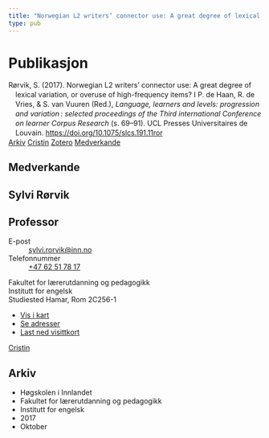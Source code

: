 ```yaml
---
title: "Norwegian L2 writers’ connector use: A great degree of lexical variation, or overuse of high-frequency items?"
type: pub
---
```

<h1>Publikasjon</h1>
<article id="csl-bib-container-GF7R9Z27" class="csl-bib-container">
  <div class="csl-bib-body" style="line-height: 1.35; padding-left: 1em; text-indent:-1em;">
  <div class="csl-entry">R&#xF8;rvik, S. (2017). Norwegian L2 writers&#x2019; connector use: A great degree of lexical variation, or overuse of high-frequency items? I P. de Haan, R. de Vries, &amp; S. van Vuuren (Red.), <i>Language, learners and levels: progression and variation&#x202F;: selected proceedings of the Third international Conference on learner Corpus Research</i> (s. 69&#x2013;91). UCL Presses Universitaires de Louvain. <a href="https://doi.org/10.1075/slcs.191.11ror">https://doi.org/10.1075/slcs.191.11ror</a></div>
</div>
  <div class="csl-bib-buttons">
    <a href="#taxonomy-article-GF7R9Z27" class="csl-bib-button">Arkiv</a>
    <a href="https://app.cristin.no/results/show.jsf?id=1501272" alt="Cristin URL" class="csl-bib-button">Cristin</a>
    <a href="http://zotero.org/groups/5022929/items/GF7R9Z27" alt="Zotero URL" class="csl-bib-button">Zotero</a>
    <a href="#contributors-article-GF7R9Z27" class="csl-bib-button">Medverkande</a>
  </div>
  <div id="csl-bib-meta-container-GF7R9Z27"></div>
</article>
<div id="csl-bib-meta-GF7R9Z27" class="csl-bib-meta">
  <article id="contributors-article-GF7R9Z27" class="contributors-article">
    <h1>Medverkande</h1>
    <div class="personas">
<div class="vrtx-hinn-person-card">
<div class="photo">
<i class="lar la-user-circle missing-person"></i>
</div>
<div class="info">
<hgroup><h1>Sylvi Rørvik</h1>
<h2>Professor</h2>
</hgroup><dl>
<dt>E-post</dt>
<dd>
<a href="mailto:sylvi.rorvik@inn.no">sylvi.rorvik@inn.no</a>
</dd>
<dt>Telefonnummer</dt>
<dd><a href="tel:+4762517817">
+47 62 51 78 17
</a></dd>
</dl>
<p>
Fakultet for lærerutdanning og pedagogikk<br>
Institutt for engelsk<br>
Studiested Hamar,
Rom 2C256-1
</p>
<ul class="vrtx-hinn-links">
<li><a href="https://www.google.com/maps?q=60.79625,11.07386">Vis i kart</a></li>
<li><a href="https://www.inn.no/finn-en-ansatt/sylvi-rorvik.html#vrtx-hinn-addresses">Se adresser</a></li>
<li><a href="https://www.inn.no/finn-en-ansatt/sylvi-rorvik.html?vrtx=vcf">Last ned visittkort</a></li>
</ul>
</div>
</div>
<a href="https://app.cristin.no/persons/show.jsf?id=15685" alt="Cristin URL" class="personas-cristin">Cristin</a>
</div>
  </article>
  <article id="taxonomy-article-GF7R9Z27" class="taxonomy-article">
    <h1>Arkiv</h1>
    <ul>
      <li>Høgskolen i Innlandet</li>
      <li>Fakultet for lærerutdanning og pedagogikk</li>
      <li>Institutt for engelsk</li>
      <li>2017</li>
      <li>Oktober</li>
    </ul>
  </article>
</div>

